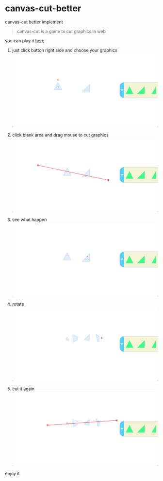 # canvas-cut-better

canvas-cut better implement

> canvas-cut is a game to cut graphics in web

you can play it [here](https://swnb.github.io/canvas-cut-better/)

1. just click button right side and choose your graphics
   ![1](https://raw.githubusercontent.com/swnb/canvas-cut-better/master/images/1.png)
2. click blank area and drag mouse to cut graphics
   ![2](https://raw.githubusercontent.com/swnb/canvas-cut-better/master/images/2.png)
3. see what happen
   ![3](https://raw.githubusercontent.com/swnb/canvas-cut-better/master/images/3.png)
4. rotate
   ![4](https://raw.githubusercontent.com/swnb/canvas-cut-better/master/images/4.png)

5. cut it again
 ![5](https://raw.githubusercontent.com/swnb/canvas-cut-better/master/images/5.png)

enjoy it  

